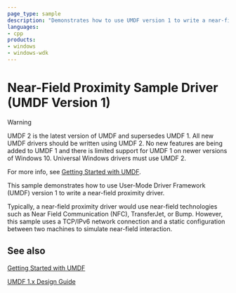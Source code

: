 ```yaml
---
page_type: sample
description: "Demonstrates how to use UMDF version 1 to write a near-field proximity driver."
languages:
- cpp
products:
- windows
- windows-wdk
---
```


# Near-Field Proximity Sample Driver (UMDF Version 1)

> [!WARNING]
> UMDF 2 is the latest version of UMDF and supersedes UMDF 1.  All new UMDF drivers should be written using UMDF 2.  No new features are being added to UMDF 1 and there is limited support for UMDF 1 on newer versions of Windows 10.  Universal Windows drivers must use UMDF 2.
>
> For more info, see [Getting Started with UMDF](https://docs.microsoft.com/windows-hardware/drivers/wdf/getting-started-with-umdf-version-2).

This sample demonstrates how to use User-Mode Driver Framework (UMDF) version 1 to write a near-field proximity driver.

Typically, a near-field proximity driver would use near-field technologies such as Near Field Communication (NFC), TransferJet, or Bump. However, this sample uses a TCP/IPv6 network connection and a static configuration between two machines to simulate near-field interaction.

## See also

[Getting Started with UMDF](https://docs.microsoft.com/windows-hardware/drivers/wdf/getting-started-with-umdf-version-2)

[UMDF 1.x Design Guide](https://docs.microsoft.com/windows-hardware/drivers/wdf/user-mode-driver-framework-design-guide)
